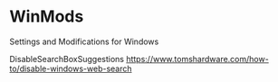# WinMods
Settings and Modifications for Windows

DisableSearchBoxSuggestions
https://www.tomshardware.com/how-to/disable-windows-web-search
